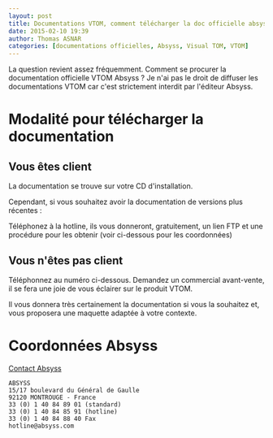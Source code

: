 ```yaml
---
layout: post
title: Documentations VTOM, comment télécharger la doc officielle absyss
date: 2015-02-10 19:39
author: Thomas ASNAR
categories: [documentations officielles, Absyss, Visual TOM, VTOM]
---
```

La question revient assez fréquemment. Comment se procurer la documentation officielle VTOM Absyss ?
Je n'ai pas le droit de diffuser les documentations VTOM car c'est strictement interdit par l'éditeur Absyss.
 
# Modalité pour télécharger la documentation
## Vous êtes client
La documentation se trouve sur votre CD d'installation.
 
Cependant, si vous souhaitez avoir la documentation de versions plus récentes :
 
Téléphonez à la hotline, ils vous donneront, gratuitement, un lien FTP et une procédure pour les obtenir (voir ci-dessous pour les coordonnées)
 
## Vous n'êtes pas client
Téléphonnez au numéro ci-dessous. Demandez un commercial avant-vente, il se fera une joie de vous éclairer sur le produit VTOM.
 
Il vous donnera très certainement la documentation si vous la souhaitez et, vous proposera une maquette adaptée à votre contexte.
 
# Coordonnées Absyss
 
[Contact Absyss](http://www.absyss.fr/contact.html)
 
```
ABSYSS
15/17 boulevard du Général de Gaulle
92120 MONTROUGE - France
33 (0) 1 40 84 89 01 (standard)
33 (0) 1 40 84 85 91 (hotline)
33 (0) 1 40 84 88 40 Fax
hotline@absyss.com
```

